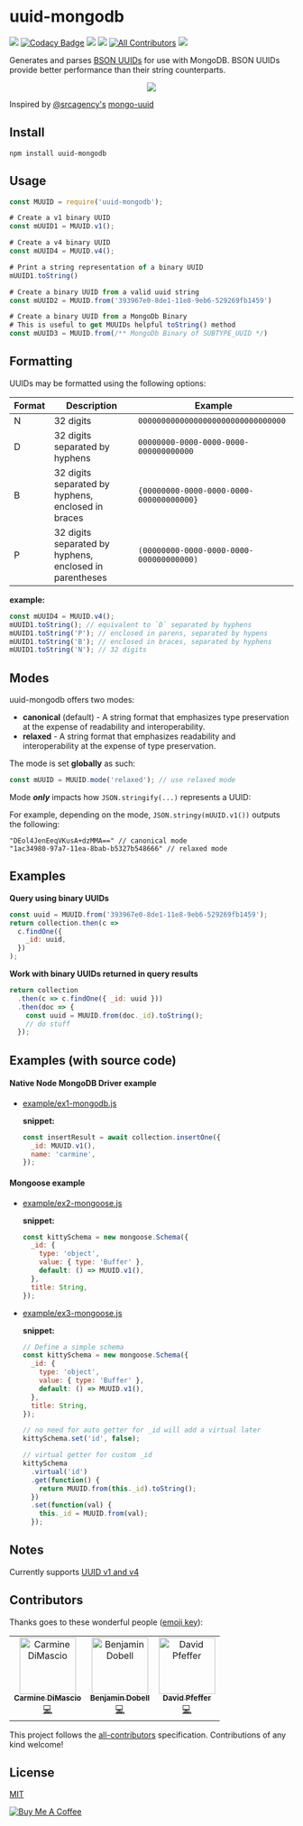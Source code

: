 # uuid-mongodb
![](https://travis-ci.org/cdimascio/uuid-mongodb.svg?branch=master) [![Codacy Badge](https://api.codacy.com/project/badge/Grade/a42f61ffc97b4bcbbca184ab838092c8)](https://www.codacy.com/app/cdimascio/uuid-mongodb?utm_source=github.com&amp;utm_medium=referral&amp;utm_content=cdimascio/uuid-mongodb&amp;utm_campaign=Badge_Grade) ![](https://img.shields.io/npm/v/uuid-mongodb.svg) ![](https://img.shields.io/npm/dm/uuid-mongodb.svg) [![All Contributors](https://img.shields.io/badge/all_contributors-3-orange.svg?style=flat-square)](#contributors)
 ![](https://img.shields.io/badge/license-MIT-blue.svg)

Generates and parses [BSON UUIDs](https://docs.mongodb.com/manual/reference/method/UUID/) for use with MongoDB. BSON UUIDs provide better performance than their string counterparts.

<p align="center">
  <img src="https://raw.githubusercontent.com/cdimascio/uuid-mongodb/master/assets/uuid-mongodb.png?raw=truef"/>
</p>

Inspired by [@srcagency's](https://github.com/srcagency) [mongo-uuid](https://github.com/srcagency/mongo-uuid)

## Install

```shell
npm install uuid-mongodb
```

## Usage

```javascript
const MUUID = require('uuid-mongodb');

# Create a v1 binary UUID
const mUUID1 = MUUID.v1();

# Create a v4 binary UUID
const mUUID4 = MUUID.v4();

# Print a string representation of a binary UUID
mUUID1.toString()

# Create a binary UUID from a valid uuid string
const mUUID2 = MUUID.from('393967e0-8de1-11e8-9eb6-529269fb1459')

# Create a binary UUID from a MongoDb Binary
# This is useful to get MUUIDs helpful toString() method
const mUUID3 = MUUID.from(/** MongoDb Binary of SUBTYPE_UUID */)
```

## Formatting

UUIDs may be formatted using the following options:

Format | Description | Example
-- | -- | --
N | 32 digits | `00000000000000000000000000000000`
D | 32 digits separated by hyphens | `00000000-0000-0000-0000-000000000000`
B | 32 digits separated by hyphens, enclosed in braces | `{00000000-0000-0000-0000-000000000000}`
P | 32 digits separated by hyphens, enclosed in parentheses | `(00000000-0000-0000-0000-000000000000)`

**example:**
```javascript
const mUUID4 = MUUID.v4();
mUUID1.toString(); // equivalent to `D` separated by hyphens
mUUID1.toString('P'); // enclosed in parens, separated by hypens
mUUID1.toString('B'); // enclosed in braces, separated by hyphens
mUUID1.toString('N'); // 32 digits
```

## Modes

uuid-mongodb offers two modes:

- **canonical** (default) - A string format that emphasizes type preservation at the expense of readability and interoperability.
- **relaxed** - A string format that emphasizes readability and interoperability at the expense of type preservation.

The mode is set **globally** as such:

```javascript
const mUUID = MUUID.mode('relaxed'); // use relaxed mode
```

Mode _**only**_ impacts how `JSON.stringify(...)` represents a UUID:

For example, depending on the mode, `JSON.stringy(mUUID.v1())` outputs the following:

```shell
"DEol4JenEeqVKusA+dzMMA==" // canonical mode
"1ac34980-97a7-11ea-8bab-b5327b548666" // relaxed mode
```

## Examples

**Query using binary UUIDs**

```javascript
const uuid = MUUID.from('393967e0-8de1-11e8-9eb6-529269fb1459');
return collection.then(c =>
  c.findOne({
    _id: uuid,
  })
);
```

**Work with binary UUIDs returned in query results**

```javascript
return collection
  .then(c => c.findOne({ _id: uuid }))
  .then(doc => {
    const uuid = MUUID.from(doc._id).toString();
    // do stuff
  });
```

## Examples (with source code)

#### Native Node MongoDB Driver example

- [example/ex1-mongodb.js](example/ex1-mongodb.js)

	**snippet:**
	
	```javascript
	const insertResult = await collection.insertOne({
	  _id: MUUID.v1(),
	  name: 'carmine',
	});
	```

#### Mongoose example

- [example/ex2-mongoose.js](example/ex2-mongoose.js)

	**snippet:**
	
	```javascript
	const kittySchema = new mongoose.Schema({
	  _id: {
	    type: 'object',
	    value: { type: 'Buffer' },
	    default: () => MUUID.v1(),
	  },
	  title: String,
	});
	```

- [example/ex3-mongoose.js](example/ex3-mongoose.js)

	**snippet:**
	
	```javascript
	// Define a simple schema
	const kittySchema = new mongoose.Schema({
	  _id: {
	    type: 'object',
	    value: { type: 'Buffer' },
	    default: () => MUUID.v1(),
	  },
	  title: String,
	});
	
	// no need for auto getter for _id will add a virtual later
	kittySchema.set('id', false);
	
	// virtual getter for custom _id
	kittySchema
	  .virtual('id')
	  .get(function() {
	    return MUUID.from(this._id).toString();
	  })
	  .set(function(val) {
	    this._id = MUUID.from(val);
	  });
	```

## Notes

Currently supports [UUID v1 and v4](https://www.ietf.org/rfc/rfc4122.txt)

## Contributors

Thanks goes to these wonderful people ([emoji key](https://allcontributors.org/docs/en/emoji-key)):

<!-- ALL-CONTRIBUTORS-LIST:START - Do not remove or modify this section -->
<!-- prettier-ignore -->
<table>
 <tr><td align="center"><a href="https://github.com/cdimascio"><img src="https://avatars1.githubusercontent.com/u/4706618?v=4" width="100px;" alt="Carmine DiMascio"/><br /><sub><b>Carmine DiMascio</b></sub></a><br /><a href="https://github.com/cdimascio/uuid-mongodb/commits?author=Carmine-DiMascio" title="Code">💻</a></td><td align="center"><a href="https://glassechidna.com.au"><img src="https://avatars1.githubusercontent.com/u/482276?v=4" width="100px;" alt="Benjamin Dobell"/><br /><sub><b>Benjamin Dobell</b></sub></a><br /><a href="https://github.com/cdimascio/uuid-mongodb/commits?author=Benjamin-Dobell" title="Code">💻</a></td>
<td align="center"><a href="https://github.com/bytenik"><img src="https://avatars0.githubusercontent.com/u/441347?v=4" width="100px;" alt="David Pfeffer"/><br /><sub><b>David Pfeffer</b></sub></a><br /><a href="https://github.com/cdimascio/uuid-mongodb/commits?author=bytenik" title="Code">💻</a></td></tr></table>
	</tr></table>

<!-- ALL-CONTRIBUTORS-LIST:END -->

This project follows the [all-contributors](https://github.com/all-contributors/all-contributors) specification. Contributions of any kind welcome!

## License

[MIT](./LICENSE)

<a href="https://www.buymeacoffee.com/m97tA5c" target="_blank"><img src="https://bmc-cdn.nyc3.digitaloceanspaces.com/BMC-button-images/custom_images/orange_img.png" alt="Buy Me A Coffee" style="height: auto !important;width: auto !important;" ></a>
